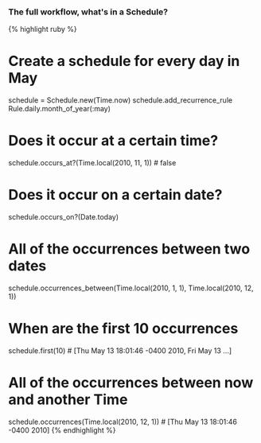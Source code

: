 ### The full workflow, what's in a Schedule?

{% highlight ruby %}
# Create a schedule for every day in May
schedule = Schedule.new(Time.now)
schedule.add_recurrence_rule Rule.daily.month_of_year(:may)

# Does it occur at a certain time?
schedule.occurs_at?(Time.local(2010, 11, 1)) # false

# Does it occur on a certain date?
schedule.occurs_on?(Date.today)

# All of the occurrences between two dates
schedule.occurrences_between(Time.local(2010, 1, 1), Time.local(2010, 12, 1))

# When are the first 10 occurrences
schedule.first(10) # [Thu May 13 18:01:46 -0400 2010, Fri May 13 ...]

# All of the occurrences between now and another Time
schedule.occurrences(Time.local(2010, 12, 1)) # [Thu May 13 18:01:46 -0400 2010]
{% endhighlight %}